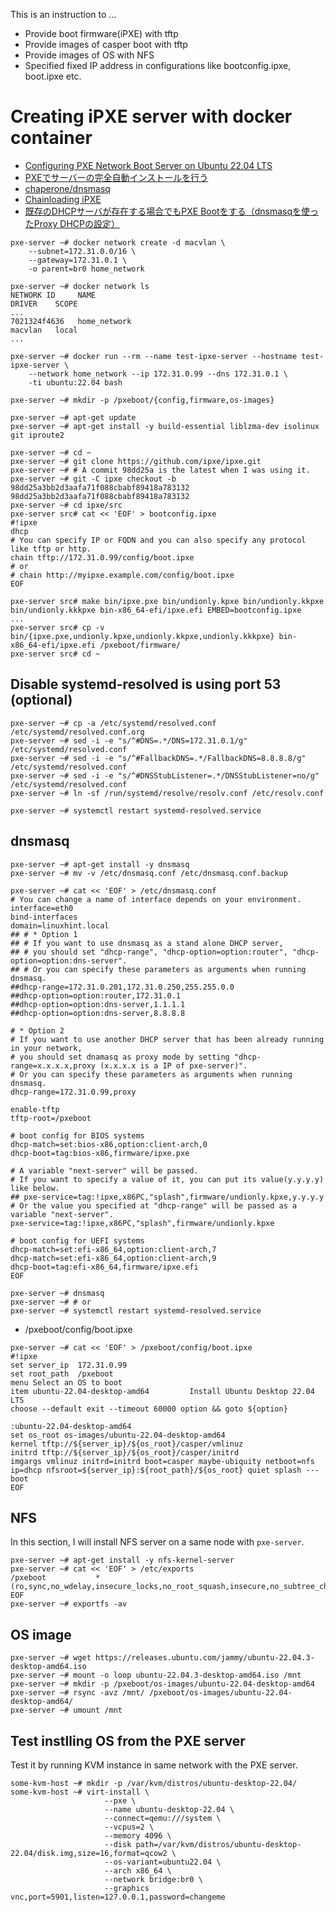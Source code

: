 This is an instruction to ...

* Provide boot firmware(iPXE) with tftp
* Provide images of casper boot with tftp
* Provide images of OS with NFS
* Specified fixed IP address in configurations like bootconfig.ipxe, boot.ipxe etc.

# Creating iPXE server with docker container
* [Configuring PXE Network Boot Server on Ubuntu 22.04 LTS](https://linuxhint.com/pxe_boot_ubuntu_server/)
* [PXEでサーバーの完全自動インストールを行う](https://gihyo.jp/admin/serial/01/ubuntu-recipe/0787)
* [chaperone/dnsmasq](https://web.chaperone.jp/w/index.php?dnsmasq#dd0961a7)
* [Chainloading iPXE](https://ipxe.org/howto/chainloading)
* [既存のDHCPサーバが存在する場合でもPXE Bootをする（dnsmasqを使ったProxy DHCPの設定）](https://zappy.hatenablog.jp/entry/2018/05/31/190434)

```
pxe-server ~# docker network create -d macvlan \
    --subnet=172.31.0.0/16 \
    --gateway=172.31.0.1 \
    -o parent=br0 home_network

pxe-server ~# docker network ls
NETWORK ID     NAME                                                          DRIVER    SCOPE
...
7021324f4636   home_network                                                  macvlan   local
...

pxe-server ~# docker run --rm --name test-ipxe-server --hostname test-ipxe-server \
    --network home_network --ip 172.31.0.99 --dns 172.31.0.1 \
    -ti ubuntu:22.04 bash
```

```
pxe-server ~# mkdir -p /pxeboot/{config,firmware,os-images}
```

```
pxe-server ~# apt-get update
pxe-server ~# apt-get install -y build-essential liblzma-dev isolinux git iproute2
```

```
pxe-server ~# cd ~
pxe-server ~# git clone https://github.com/ipxe/ipxe.git
pxe-server ~# # A commit 98dd25a is the latest when I was using it.
pxe-server ~# git -C ipxe checkout -b 98dd25a3bb2d3aafa71f088cbabf89418a783132 98dd25a3bb2d3aafa71f088cbabf89418a783132
pxe-server ~# cd ipxe/src
pxe-server src# cat << 'EOF' > bootconfig.ipxe
#!ipxe
dhcp
# You can specify IP or FQDN and you can also specify any protocol like tftp or http.
chain tftp://172.31.0.99/config/boot.ipxe
# or
# chain http://myipxe.example.com/config/boot.ipxe
EOF
```

```
pxe-server src# make bin/ipxe.pxe bin/undionly.kpxe bin/undionly.kkpxe bin/undionly.kkkpxe bin-x86_64-efi/ipxe.efi EMBED=bootconfig.ipxe
...
pxe-server src# cp -v bin/{ipxe.pxe,undionly.kpxe,undionly.kkpxe,undionly.kkkpxe} bin-x86_64-efi/ipxe.efi /pxeboot/firmware/
pxe-server src# cd ~
```

## Disable systemd-resolved is using port 53 (optional)

```
pxe-server ~# cp -a /etc/systemd/resolved.conf /etc/systemd/resolved.conf.org
pxe-server ~# sed -i -e "s/^#DNS=.*/DNS=172.31.0.1/g"                 /etc/systemd/resolved.conf
pxe-server ~# sed -i -e "s/^#FallbackDNS=.*/FallbackDNS=8.8.8.8/g"    /etc/systemd/resolved.conf
pxe-server ~# sed -i -e "s/^#DNSStubListener=.*/DNSStubListener=no/g" /etc/systemd/resolved.conf
pxe-server ~# ln -sf /run/systemd/resolve/resolv.conf /etc/resolv.conf

pxe-server ~# systemctl restart systemd-resolved.service
```

## dnsmasq

```
pxe-server ~# apt-get install -y dnsmasq
pxe-server ~# mv -v /etc/dnsmasq.conf /etc/dnsmasq.conf.backup
```

```
pxe-server ~# cat << 'EOF' > /etc/dnsmasq.conf
# You can change a name of interface depends on your environment.
interface=eth0
bind-interfaces
domain=linuxhint.local
## # * Option 1
## # If you want to use dnsmasq as a stand alone DHCP server,
## # you should set "dhcp-range", "dhcp-option=option:router", "dhcp-option=option:dns-server".
## # Or you can specify these parameters as arguments when running dnsmasq.
##dhcp-range=172.31.0.201,172.31.0.250,255.255.0.0
##dhcp-option=option:router,172.31.0.1
##dhcp-option=option:dns-server,1.1.1.1
##dhcp-option=option:dns-server,8.8.8.8

# * Option 2
# If you want to use another DHCP server that has been already running in your network,
# you should set dnamasq as proxy mode by setting "dhcp-range=x.x.x.x,proxy (x.x.x.x is a IP of pxe-server)".
# Or you can specify these parameters as arguments when running dnsmasq.
dhcp-range=172.31.0.99,proxy

enable-tftp
tftp-root=/pxeboot

# boot config for BIOS systems
dhcp-match=set:bios-x86,option:client-arch,0
dhcp-boot=tag:bios-x86,firmware/ipxe.pxe

# A variable "next-server" will be passed.
# If you want to specify a value of it, you can put its value(y.y.y.y) like below.
## pxe-service=tag:!ipxe,x86PC,"splash",firmware/undionly.kpxe,y.y.y.y
# Or the value you specified at "dhcp-range" will be passed as a variable "next-server".
pxe-service=tag:!ipxe,x86PC,"splash",firmware/undionly.kpxe

# boot config for UEFI systems
dhcp-match=set:efi-x86_64,option:client-arch,7
dhcp-match=set:efi-x86_64,option:client-arch,9
dhcp-boot=tag:efi-x86_64,firmware/ipxe.efi
EOF
```

```
pxe-server ~# dnsmasq
pxe-server ~# # or
pxe-server ~# systemctl restart systemd-resolved.service
```

* /pxeboot/config/boot.ipxe
```
pxe-server ~# cat << 'EOF' > /pxeboot/config/boot.ipxe
#!ipxe
set server_ip  172.31.0.99
set root_path  /pxeboot
menu Select an OS to boot
item ubuntu-22.04-desktop-amd64         Install Ubuntu Desktop 22.04 LTS
choose --default exit --timeout 60000 option && goto ${option}

:ubuntu-22.04-desktop-amd64
set os_root os-images/ubuntu-22.04-desktop-amd64
kernel tftp://${server_ip}/${os_root}/casper/vmlinuz
initrd tftp://${server_ip}/${os_root}/casper/initrd
imgargs vmlinuz initrd=initrd boot=casper maybe-ubiquity netboot=nfs ip=dhcp nfsroot=${server_ip}:${root_path}/${os_root} quiet splash ---
boot
EOF
```

## NFS

In this section, I will install NFS server on a same node with `pxe-server`.

```
pxe-server ~# apt-get install -y nfs-kernel-server
pxe-server ~# cat << 'EOF' > /etc/exports
/pxeboot           *(ro,sync,no_wdelay,insecure_locks,no_root_squash,insecure,no_subtree_check)
EOF
pxe-server ~# exportfs -av
```

## OS image

```
pxe-server ~# wget https://releases.ubuntu.com/jammy/ubuntu-22.04.3-desktop-amd64.iso
pxe-server ~# mount -o loop ubuntu-22.04.3-desktop-amd64.iso /mnt
pxe-server ~# mkdir -p /pxeboot/os-images/ubuntu-22.04-desktop-amd64
pxe-server ~# rsync -avz /mnt/ /pxeboot/os-images/ubuntu-22.04-desktop-amd64/
pxe-server ~# umount /mnt
```

## Test instlling OS from the PXE server
Test it by running KVM instance in same network with the PXE server.

```
some-kvm-host ~# mkdir -p /var/kvm/distros/ubuntu-desktop-22.04/
some-kvm-host ~# virt-install \
                     --pxe \
                     --name ubuntu-desktop-22.04 \
                     --connect=qemu:///system \
                     --vcpus=2 \
                     --memory 4096 \
                     --disk path=/var/kvm/distros/ubuntu-desktop-22.04/disk.img,size=16,format=qcow2 \
                     --os-variant=ubuntu22.04 \
                     --arch x86_64 \
                     --network bridge:br0 \
                     --graphics vnc,port=5901,listen=127.0.0.1,password=changeme
```

